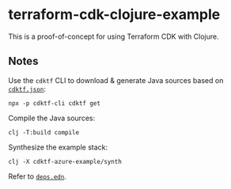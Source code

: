 # terraform-cdk-clojure-example

This is a proof-of-concept for using Terraform CDK with Clojure.

## Notes

Use the `cdktf` CLI to download & generate Java sources based on [`cdktf.json`](cdktf.json):

```shell
npx -p cdktf-cli cdktf get
```

Compile the Java sources:

```shell
clj -T:build compile
```

Synthesize the example stack:

```shell
clj -X cdktf-azure-example/synth
```

Refer to [`deps.edn`](deps.edn).
